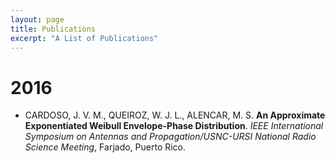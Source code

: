 ```yaml
---
layout: page
title: Publications
excerpt: "A List of Publications"
---
```


# 2016

* CARDOSO, J. V. M., QUEIROZ, W. J. L., ALENCAR, M. S. **An Approximate Exponentiated Weibull Envelope-Phase Distribution**. *IEEE International Symposium on Antennas and Propagation/USNC-URSI National Radio Science Meeting*, Farjado, Puerto Rico.

